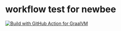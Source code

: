 # workflow test for newbee

[![Build with GitHub Action for GraalVM](https://github.com/rkaehdaos/spring3-edu-test/actions/workflows/Build-main.yml/badge.svg?branch=main)](https://github.com/rkaehdaos/spring3-edu-test/actions/workflows/Build-main.yml)
